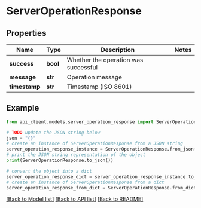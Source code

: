 # ServerOperationResponse


## Properties

Name | Type | Description | Notes
------------ | ------------- | ------------- | -------------
**success** | **bool** | Whether the operation was successful | 
**message** | **str** | Operation message | 
**timestamp** | **str** | Timestamp (ISO 8601) | 

## Example

```python
from api_client.models.server_operation_response import ServerOperationResponse

# TODO update the JSON string below
json = "{}"
# create an instance of ServerOperationResponse from a JSON string
server_operation_response_instance = ServerOperationResponse.from_json(json)
# print the JSON string representation of the object
print(ServerOperationResponse.to_json())

# convert the object into a dict
server_operation_response_dict = server_operation_response_instance.to_dict()
# create an instance of ServerOperationResponse from a dict
server_operation_response_from_dict = ServerOperationResponse.from_dict(server_operation_response_dict)
```
[[Back to Model list]](../README.md#documentation-for-models) [[Back to API list]](../README.md#documentation-for-api-endpoints) [[Back to README]](../README.md)


